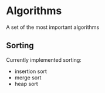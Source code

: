 # Algorithms

A set of the most important algorithms

## Sorting
Currently implemented sorting:
- insertion sort
- merge sort
- heap sort

